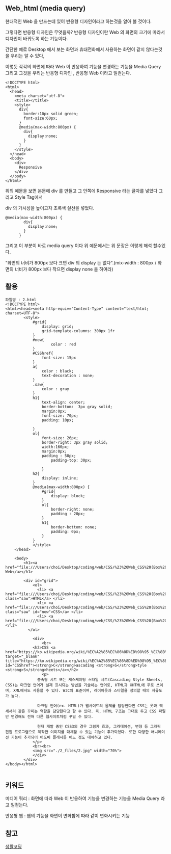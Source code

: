 ## Web_html (media query)

현대적인 Web 을 만드는데 있어 반응형 디자인이라고 하는것을 알아 볼 것이다.

그렇다면 반응형 디자인은 무엇을까? 반응형 디자인이란 Web 의 화면의 크기에 따라서 디자인이 바뀌도록  하는 기능이다.

간단한 예로 Desktop 에서 보는 화면과 휴대전화에서 사용하는 화면이 같지 않다는것을 우리는 알 수 있다,

이렇듯 각각의 화면에 따라 Web 이 반응하여 기능을 변경하는 기능을 Media Query 그리고 그것을 우리는 반응형 디자인 , 반응형 Web 이라고 일컫는다.

```
<!DOCTYPE html>
<html>
  <head>
    <meta charset="utf-8">
    <title></title>
    <style>
      div{
        border:10px solid green;
        font-size:60px;
      }
      @media(max-width:800px) {
        div{
          display:none;
        }
      }
    </style>
  </head>
  <body>
    <div>
      Responsive
    </div>
  </body>
</html>
```

위의 예문을 보면 본문에 div 를 만들고 그 안쪽에 Responsive 라는 글자를 넣었다 그리고 Style Tag에서

div 의 가시성을 높이고자 초록색 실선을 넣었다.

```
@media(max-width:800px) {
        div{
          display:none;
        }
      }
```

그리고 이 부분이 바로 media query 이다 위 예문에서는 위 문장은 이렇게 해석 할수있다.

 "화면의 너비가 800px 보다 크면 div 의 display 는 없다".(mix-width : 800px / 화면의 너비가 800px 보다 작으면 display none 을 하여라)


## 활용
```
파일명 : 2.html
<!DOCTYPE html>
<html><head><meta http-equiv="Content-Type" content="text/html; charset=UTF-8">
		<style>
			#grid{
				display: grid;
				grid-template-columns: 300px 1fr
			}
			#now{
					color : red
			}
			#CSShref{
				font-size: 15px
			}
			a{
				color : black;
				text-decoration : none;
			}
			.saw{
				color : gray
			}
			h1{
				text-align: center;
				border-bottom:  3px gray solid;
				margin:0px;
				font-size: 70px;
				padding: 10px;

			}
			ol{
				font-size: 26px;
				border-right: 3px gray solid;
				width:160px;
				margin:0px;
				padding : 50px;
	    			padding-top: 30px;

				}
			h2{
				display: inline;
			}
			@media(max-width:800px) {
				#grid{
					display: block;
				}
				ol{
					border-right: none;
					padding : 20px;
				}
				h1{
					border-bottom: none;
					padding: 0px;
				}
			}
			</style>
	</head>

	<body>
		<h1><a href="file:///Users/choi/Desktop/coding/web/CSS/%23%20Web_CSS%20(Box%20model%20and%20Grid)/main.html"> Web</a></h1>

		<div id="grid">
			<ol>
		      <li> <a href="file:///Users/choi/Desktop/coding/web/CSS/%23%20Web_CSS%20(Box%20model%20and%20Grid)/1.html" class="saw">HTML</a> </li>
		      <li> <a href="file:///Users/choi/Desktop/coding/web/CSS/%23%20Web_CSS%20(Box%20model%20and%20Grid)/2.html" class="saw" id="now">CSS</a> </li>
		      <li> <a href="file:///Users/choi/Desktop/coding/web/CSS/%23%20Web_CSS%20(Box%20model%20and%20Grid)/3.html">JavaScript</a> </li>
		  </ol>

			<div>
				<br>
	    	<h2>CSS <a href="https://ko.wikipedia.org/wiki/%EC%A2%85%EC%86%8D%ED%98%95_%EC%8B%9C%ED%8A%B8" target="_blank" title="https://ko.wikipedia.org/wiki/%EC%A2%85%EC%86%8D%ED%98%95_%EC%8B%9C%ED%8A%B8" id="CSShref"><strong>C</strong>ascading <strong>S</strong>tyle <strong>S</strong>heets</a></h2>
				<p>
		      종속형 시트 또는 캐스케이딩 스타일 시트(Cascading Style Sheets, CSS)는 마크업 언어가 실제 표시되는 방법을 기술하는 언어로, HTML과 XHTML에 주로 쓰이며, XML에서도 사용할 수 있다. W3C의 표준이며, 레이아웃과 스타일을 정의할 때의 자유도가 높다.

		      마크업 언어(ex. HTML)가 웹사이트의 몸체를 담당한다면 CSS는 옷과 액세서리 같은 꾸미는 역할을 담당한다고 할 수 있다. 즉, HTML 구조는 그대로 두고 CSS 파일만 변경해도 전혀 다른 웹사이트처럼 꾸밀 수 있다.

		      현재 개발 중인 CSS3의 경우 그림자 효과, 그라데이션, 변형 등 그래픽 편집 프로그램으로 제작한 이미지를 대체할 수 있는 기능이 추가되었다. 또한 다양한 애니메이션 기능이 추가되어 어도비 플래시를 어느 정도 대체하고 있다.
		    </p>
		    <br><br>
		    <img src="./2_files/2.jpg" width="70%">
			</div>
		</div>
</body></html>


```

## 키워드

미디어 쿼리 : 화면에 따라 Web 이 반응하여 기능을 변경하는 기능을 Media Query 라고 일컫는다. 

반응형 웹 : 웹의 기능을 화면이 변화함에 따라 같이 변화시키는 기능

## 참고
[생활코딩](https://opentutorials.org/course/3086/18323)

